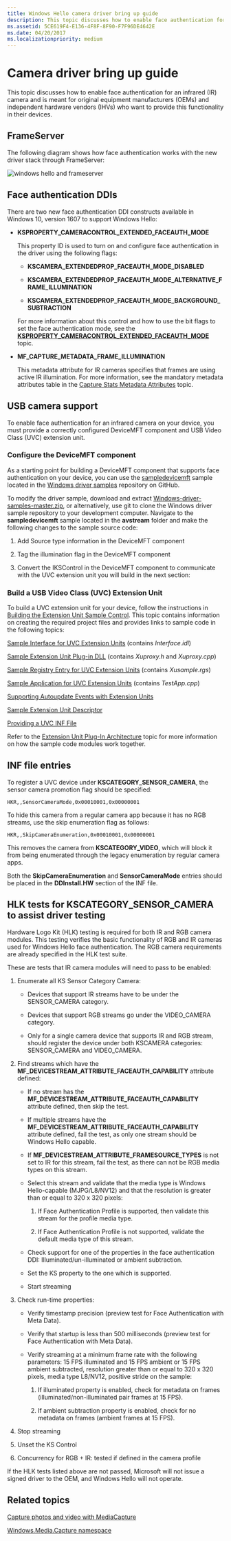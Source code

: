 ```yaml
---
title: Windows Hello camera driver bring up guide
description: This topic discusses how to enable face authentication for an infrared (IR) camera and is meant for original equipment manufacturers (OEMs) and independent hardware vendors (IHVs).
ms.assetid: 5CE619F4-E136-4F8F-8F90-F7F96DE4642E
ms.date: 04/20/2017
ms.localizationpriority: medium
---
```


# Camera driver bring up guide

This topic discusses how to enable face authentication for an infrared (IR) camera and is meant for original equipment manufacturers (OEMs) and independent hardware vendors (IHVs) who want to provide this functionality in their devices.

## FrameServer

The following diagram shows how face authentication works with the new driver stack through FrameServer:

![windows hello and frameserver](images/windows-hello-device-model.png)

## Face authentication DDIs

There are two new face authentication DDI constructs available in Windows 10, version 1607 to support Windows Hello:

-   **KSPROPERTY\_CAMERACONTROL\_EXTENDED\_FACEAUTH\_MODE**

    This property ID is used to turn on and configure face authentication in the driver using the following flags:

    -   **KSCAMERA\_EXTENDEDPROP\_FACEAUTH\_MODE\_DISABLED**

    -   **KSCAMERA\_EXTENDEDPROP\_FACEAUTH\_MODE\_ALTERNATIVE\_FRAME\_ILLUMINATION**

    -   **KSCAMERA\_EXTENDEDPROP\_FACEAUTH\_MODE\_BACKGROUND\_SUBTRACTION**

    For more information about this control and how to use the bit flags to set the face authentication mode, see the [**KSPROPERTY\_CAMERACONTROL\_EXTENDED\_FACEAUTH\_MODE**](https://docs.microsoft.com/windows-hardware/drivers/stream/ksproperty-cameracontrol-extended-faceauth-mode) topic.

-   **MF\_CAPTURE\_METADATA\_FRAME\_ILLUMINATION**

    This metadata attribute for IR cameras specifies that frames are using active IR illumination. For more information, see the mandatory metadata attributes table in the [Capture Stats Metadata Attributes](mf-capture-metadata.md) topic.

## USB camera support

To enable face authentication for an infrared camera on your device, you must provide a correctly configured DeviceMFT component and USB Video Class (UVC) extension unit.

### Configure the DeviceMFT component

As a starting point for building a DeviceMFT component that supports face authentication on your device, you can use the [sampledevicemft](https://github.com/Microsoft/Windows-driver-samples/tree/master/avstream/sampledevicemft) sample located in the [Windows driver samples](https://github.com/Microsoft/Windows-driver-samples) repository on GitHub.

To modify the driver sample, download and extract [Windows-driver-samples-master.zip](https://github.com/Microsoft/Windows-driver-samples/archive/master.zip), or alternatively, use git to clone the Windows driver sample repository to your development computer. Navigate to the **sampledevicemft** sample located in the **avstream** folder and make the following changes to the sample source code:

1.  Add Source type information in the DeviceMFT component

2.  Tag the illumination flag in the DeviceMFT component

3.  Convert the IKSControl in the DeviceMFT component to communicate with the UVC extension unit you will build in the next section:

### Build a USB Video Class (UVC) Extension Unit

To build a UVC extension unit for your device, follow the instructions in [Building the Extension Unit Sample Control](building-the-extension-unit-sample-control.md). This topic contains information on creating the required project files and provides links to sample code in the following topics:

[Sample Interface for UVC Extension Units](sample-interface-for-uvc-extension-units.md) (contains *Interface.idl*)

[Sample Extension Unit Plug-in DLL](sample-extension-unit-plug-in-dll.md) (contains *Xuproxy.h* and *Xuproxy.cpp*)

[Sample Registry Entry for UVC Extension Units](sample-registry-entry-for-uvc-extension-units.md) (contains *Xusample.rgs*)

[Sample Application for UVC Extension Units](sample-application-for-uvc-extension-units.md) (contains *TestApp.cpp*)

[Supporting Autoupdate Events with Extension Units](supporting-autoupdate-events-with-extension-units.md)

[Sample Extension Unit Descriptor](sample-extension-unit-descriptor.md)

[Providing a UVC INF File](providing-a-uvc-inf-file.md)

Refer to the [Extension Unit Plug-In Architecture](extension-unit-plug-in-architecture.md) topic for more information on how the sample code modules work together.

## INF file entries


To register a UVC device under **KSCATEGORY\_SENSOR\_CAMERA**, the sensor camera promotion flag should be specified:

```INF
HKR,,SensorCameraMode,0x00010001,0x00000001
```

To hide this camera from a regular camera app because it has no RGB streams, use the skip enumeration flag as follows:

```INF
HKR,,SkipCameraEnumeration,0x00010001,0x00000001
```

This removes the camera from **KSCATEGORY\_VIDEO**, which will block it from being enumerated through the legacy enumeration by regular camera apps.

Both the **SkipCameraEnumeration** and **SensorCameraMode** entries should be placed in the **DDInstall.HW** section of the INF file.

## HLK tests for KSCATEGORY\_SENSOR\_CAMERA to assist driver testing


Hardware Logo Kit (HLK) testing is required for both IR and RGB camera modules. This testing verifies the basic functionality of RGB and IR cameras used for Windows Hello face authentication. The RGB camera requirements are already specified in the HLK test suite.

These are tests that IR camera modules will need to pass to be enabled:

1.  Enumerate all KS Sensor Category Camera:

    -   Devices that support IR streams have to be under the SENSOR\_CAMERA category.

    -   Devices that support RGB streams go under the VIDEO\_CAMERA category.

    -   Only for a single camera device that supports IR and RGB stream, should register the device under both KSCAMERA categories: SENSOR\_CAMERA and VIDEO\_CAMERA.

2.  Find streams which have the **MF\_DEVICESTREAM\_ATTRIBUTE\_FACEAUTH\_CAPABILITY** attribute defined:

    -   If no stream has the **MF\_DEVICESTREAM\_ATTRIBUTE\_FACEAUTH\_CAPABILITY** attribute defined, then skip the test.

    -   If multiple streams have the **MF\_DEVICESTREAM\_ATTRIBUTE\_FACEAUTH\_CAPABILITY** attribute defined, fail the test, as only one stream should be Windows Hello capable.

    -   If **MF\_DEVICESTREAM\_ATTRIBUTE\_FRAMESOURCE\_TYPES** is not set to IR for this stream, fail the test, as there can not be RGB media types on this stream.

    -   Select this stream and validate that the media type is Windows Hello-capable (MJPG/L8/NV12) and that the resolution is greater than or equal to 320 x 320 pixels:

        1.  If Face Authentication Profile is supported, then validate this stream for the profile media type.

        2.  If Face Authentication Profile is not supported, validate the default media type of this stream.

    -   Check support for one of the properties in the face authentication DDI: Illuminated/un-illuminated or ambient subtraction.

    -   Set the KS property to the one which is supported.

    -   Start streaming

3.  Check run-time properties:

    -   Verify timestamp precision (preview test for Face Authentication with Meta Data).

    -   Verify that startup is less than 500 milliseconds (preview test for Face Authentication with Meta Data).

    -   Verify streaming at a minimum frame rate with the following parameters: 15 FPS illuminated and 15 FPS ambient or 15 FPS ambient subtracted, resolution greater than or equal to 320 x 320 pixels, media type L8/NV12, positive stride on the sample:

        1.  If illuminated property is enabled, check for metadata on frames (illuminated/non-illuminated pair frames at 15 FPS).

        2.  If ambient subtraction property is enabled, check for no metadata on frames (ambient frames at 15 FPS).

4.  Stop streaming

5.  Unset the KS Control

6.  Concurrency for RGB + IR: tested if defined in the camera profile

If the HLK tests listed above are not passed, Microsoft will not issue a signed driver to the OEM, and Windows Hello will not operate.

## Related topics

[Capture photos and video with MediaCapture](https://docs.microsoft.com/windows/uwp/audio-video-camera/capture-photos-and-video-with-mediacapture)  

[Windows.Media.Capture namespace](https://docs.microsoft.com/uwp/api/Windows.Media.Capture)  
